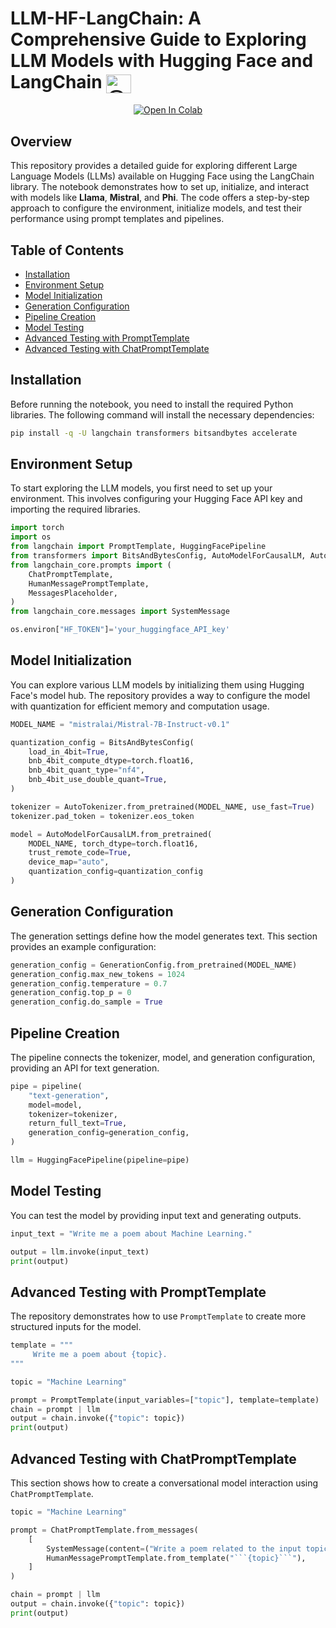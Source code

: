 # LLM-HF-LangChain: A Comprehensive Guide to Exploring LLM Models with Hugging Face and LangChain <a href="https://medium.com/@givkashi/exploring-llm-models-with-hugging-face-and-langchain-library-on-google-colab-a-comprehensive-guide-4994e7ed5c06" target="blank"><img align="center" src="https://raw.githubusercontent.com/rahuldkjain/github-profile-readme-generator/master/src/images/icons/Social/medium.svg" alt="@_giaabaoo_" height="30" width="40" /></a>

<center>
    <a href="https://github.com/givkashi/LLM-Models-with-Huggingface-and-Langchain-Library/blob/main/LLM_HF_LangChain.ipynb"><img src="https://colab.research.google.com/assets/colab-badge.svg" alt="Open In Colab"/></a>
</center>

## Overview

This repository provides a detailed guide for exploring different Large Language Models (LLMs) available on Hugging Face using the LangChain library. The notebook demonstrates how to set up, initialize, and interact with models like **Llama**, **Mistral**, and **Phi**. The code offers a step-by-step approach to configure the environment, initialize models, and test their performance using prompt templates and pipelines.

## Table of Contents

- [Installation](#installation)
- [Environment Setup](#environment-setup)
- [Model Initialization](#model-initialization)
- [Generation Configuration](#generation-configuration)
- [Pipeline Creation](#pipeline-creation)
- [Model Testing](#model-testing)
- [Advanced Testing with PromptTemplate](#advanced-testing-with-prompttemplate)
- [Advanced Testing with ChatPromptTemplate](#advanced-testing-with-chatprompttemplate)

## Installation

Before running the notebook, you need to install the required Python libraries. The following command will install the necessary dependencies:

```bash
pip install -q -U langchain transformers bitsandbytes accelerate
```

## Environment Setup

To start exploring the LLM models, you first need to set up your environment. This involves configuring your Hugging Face API key and importing the required libraries.

```python
import torch
import os
from langchain import PromptTemplate, HuggingFacePipeline
from transformers import BitsAndBytesConfig, AutoModelForCausalLM, AutoTokenizer, GenerationConfig, pipeline
from langchain_core.prompts import (
    ChatPromptTemplate,
    HumanMessagePromptTemplate,
    MessagesPlaceholder,
)
from langchain_core.messages import SystemMessage

os.environ["HF_TOKEN"]='your_huggingface_API_key'
```

## Model Initialization

You can explore various LLM models by initializing them using Hugging Face's model hub. The repository provides a way to configure the model with quantization for efficient memory and computation usage.

```python
MODEL_NAME = "mistralai/Mistral-7B-Instruct-v0.1"

quantization_config = BitsAndBytesConfig(
    load_in_4bit=True,
    bnb_4bit_compute_dtype=torch.float16,
    bnb_4bit_quant_type="nf4",
    bnb_4bit_use_double_quant=True,
)

tokenizer = AutoTokenizer.from_pretrained(MODEL_NAME, use_fast=True)
tokenizer.pad_token = tokenizer.eos_token

model = AutoModelForCausalLM.from_pretrained(
    MODEL_NAME, torch_dtype=torch.float16,
    trust_remote_code=True,
    device_map="auto",
    quantization_config=quantization_config
)
```

## Generation Configuration

The generation settings define how the model generates text. This section provides an example configuration:

```python
generation_config = GenerationConfig.from_pretrained(MODEL_NAME)
generation_config.max_new_tokens = 1024
generation_config.temperature = 0.7
generation_config.top_p = 0
generation_config.do_sample = True
```

## Pipeline Creation

The pipeline connects the tokenizer, model, and generation configuration, providing an API for text generation.

```python
pipe = pipeline(
    "text-generation",
    model=model,
    tokenizer=tokenizer,
    return_full_text=True,
    generation_config=generation_config,
)

llm = HuggingFacePipeline(pipeline=pipe)
```

## Model Testing

You can test the model by providing input text and generating outputs.

```python
input_text = "Write me a poem about Machine Learning."

output = llm.invoke(input_text)
print(output)
```

## Advanced Testing with PromptTemplate

The repository demonstrates how to use `PromptTemplate` to create more structured inputs for the model.

```python
template = """
     Write me a poem about {topic}.
"""

topic = "Machine Learning"

prompt = PromptTemplate(input_variables=["topic"], template=template)
chain = prompt | llm
output = chain.invoke({"topic": topic})
print(output)
```

## Advanced Testing with ChatPromptTemplate

This section shows how to create a conversational model interaction using `ChatPromptTemplate`.

```python
topic = "Machine Learning"

prompt = ChatPromptTemplate.from_messages(
    [
        SystemMessage(content=("Write a poem related to the input topic in one paragraph")),
        HumanMessagePromptTemplate.from_template("```{topic}```"),
    ]
)

chain = prompt | llm
output = chain.invoke({"topic": topic})
print(output)
```

